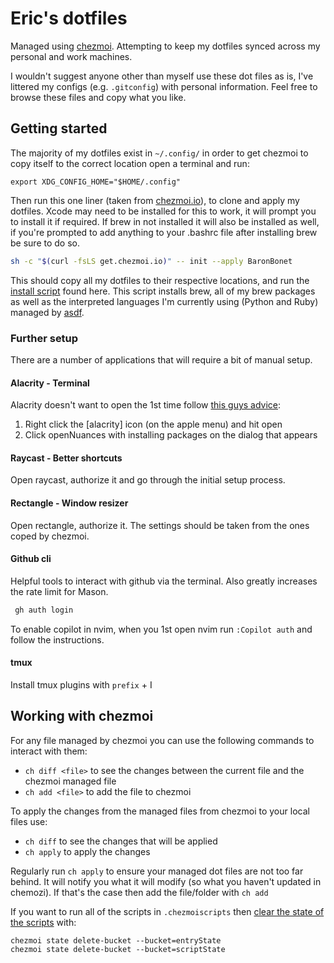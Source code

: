 # Eric's dotfiles

Managed using [chezmoi](https://www.chezmoi.io/). Attempting to keep my dotfiles synced across my personal and work machines.

I wouldn't suggest anyone other than myself use these dot files as is, I've littered my configs (e.g. `.gitconfig`) with personal information. Feel free to browse these files and copy what you like.

## Getting started

The majority of my dotfiles exist in `~/.config/` in order to get chezmoi to copy itself to the correct location open a terminal and run:

```shell
export XDG_CONFIG_HOME="$HOME/.config"
```

Then run this one liner (taken from [chezmoi.io](https://www.chezmoi.io/)), to clone and apply my dotfiles. Xcode may need to be installed for this to work, it will prompt you to install it if required. If brew in not installed it will also be installed as well, if you're prompted to add anything to your .bashrc file after installing brew be sure to do so.

```bash
sh -c "$(curl -fsLS get.chezmoi.io)" -- init --apply BaronBonet
```

This should copy all my dotfiles to their respective locations, and run the [install script](https://www.chezmoi.io/user-guide/use-scripts-to-perform-actions/) found here. This script installs brew, all of my brew packages as well as the interpreted languages I'm currently using (Python and Ruby) managed by [asdf](https://asdf-vm.com/).

### Further setup

There are a number of applications that will require a bit of manual setup.

#### Alacrity - Terminal

Alacrity doesn't want to open the 1st time follow [this guys advice](https://github.com/alacritty/alacritty/issues/6500#issuecomment-1356318595):

1. Right click the [alacrity] icon (on the apple menu) and hit open
2. Click openNuances with installing packages on the dialog that appears

#### Raycast - Better shortcuts

Open raycast, authorize it and go through the initial setup process.

#### Rectangle - Window resizer

Open rectangle, authorize it. The settings should be taken from the ones coped by chezmoi.

#### Github cli

Helpful tools to interact with github via the terminal. Also greatly increases the rate limit for Mason.

```bash
 gh auth login
```

To enable copilot in nvim, when you 1st open nvim run `:Copilot auth` and follow the instructions.

#### tmux

Install tmux plugins with  `prefix` + I

## Working with chezmoi

For any file managed by chezmoi you can use the following commands to interact with them:

- `ch diff <file>` to see the changes between the current file and the chezmoi managed file
- `ch add <file>` to add the file to chezmoi

To apply the changes from the managed files from chezmoi to your local files use:

- `ch diff` to see the changes that will be applied
- `ch apply` to apply the changes

Regularly run `ch apply` to ensure your managed dot files are not too far behind. It will notify you what it will modify (so what you haven't updated in chemozi). If that's the case then add the file/folder with `ch add`

If you want to run all of the scripts in `.chezmoiscripts` then [clear the state of the scripts](https://www.chezmoi.io/user-guide/use-scripts-to-perform-actions/#clear-the-state-of-all-run_onchange_-and-run_once_-scripts) with:

```shell
chezmoi state delete-bucket --bucket=entryState
chezmoi state delete-bucket --bucket=scriptState
```
